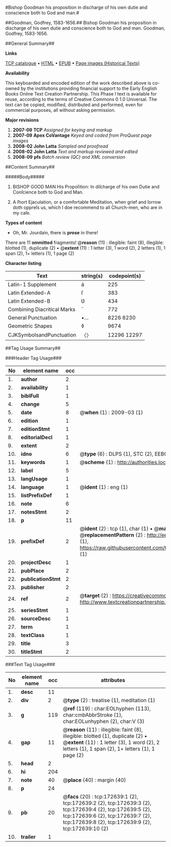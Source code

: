 #Bishop Goodman his proposition in discharge of his own dutie and conscience both to God and man.#

##Goodman, Godfrey, 1583-1656.##
Bishop Goodman his proposition in discharge of his own dutie and conscience both to God and man.
Goodman, Godfrey, 1583-1656.

##General Summary##

**Links**

[TCP catalogue](http://www.ota.ox.ac.uk/tcp/)  • 
[HTML](http://tei.it.ox.ac.uk/tcp/Texts-HTML/free/A85/A85375.html)  • 
[EPUB](http://tei.it.ox.ac.uk/tcp/Texts-EPUB/free/A85/A85375.epub) • 
[Page images (Historical Texts)](https://data.historicaltexts.jisc.ac.uk/view?pubId=eebo-45789329e&pageId=eebo-45789329e-172639-1)

**Availability**

This keyboarded and encoded edition of the
	       work described above is co-owned by the institutions
	       providing financial support to the Early English Books
	       Online Text Creation Partnership. This Phase I text is
	       available for reuse, according to the terms of Creative
	       Commons 0 1.0 Universal. The text can be copied,
	       modified, distributed and performed, even for
	       commercial purposes, all without asking permission.

**Major revisions**

1. __2007-09__ __TCP__ *Assigned for keying and markup*
1. __2007-09__ __Apex CoVantage__ *Keyed and coded from ProQuest page images*
1. __2008-02__ __John Latta__ *Sampled and proofread*
1. __2008-02__ __John Latta__ *Text and markup reviewed and edited*
1. __2008-09__ __pfs__ *Batch review (QC) and XML conversion*

##Content Summary##

#####Body#####

1. BISHOP GOOD MAN His Propoſition: In diſcharge of his own Dutie and Conſcience both to God and Man.

1. A ſhort Ejaculation, or a comfortable Meditation, when grief and ſorrow doth oppreſs us, which I doe recommend to all Church-men, who are in my caſe.

**Types of content**

  * Oh, Mr. Jourdain, there is **prose** in there!

There are 11 **ommitted** fragments! 
 @__reason__ (11) : illegible: faint (8), illegible: blotted (1), duplicate (2)  •  @__extent__ (11) : 1 letter (3), 1 word (2), 2 letters (1), 1 span (2), 1+ letters (1), 1 page (2)

**Character listing**


|Text|string(s)|codepoint(s)|
|---|---|---|
|Latin-1 Supplement|á|225|
|Latin Extended-A|ſ|383|
|Latin Extended-B|Ʋ|434|
|Combining             Diacritical Marks|̄|772|
|General Punctuation|•…|8226 8230|
|Geometric Shapes|◊|9674|
|CJKSymbolsandPunctuation|〈〉|12296 12297|

##Tag Usage Summary##

###Header Tag Usage###

|No|element name|occ|attributes|
|---|---|---|---|
|1.|__author__|2||
|2.|__availability__|1||
|3.|__biblFull__|1||
|4.|__change__|5||
|5.|__date__|8| @__when__ (1) : 2009-03 (1)|
|6.|__edition__|1||
|7.|__editionStmt__|1||
|8.|__editorialDecl__|1||
|9.|__extent__|2||
|10.|__idno__|6| @__type__ (6) : DLPS (1), STC (2), EEBO-CITATION (1), OCLC (1), VID (1)|
|11.|__keywords__|1| @__scheme__ (1) : http://authorities.loc.gov/ (1)|
|12.|__label__|5||
|13.|__langUsage__|1||
|14.|__language__|1| @__ident__ (1) : eng (1)|
|15.|__listPrefixDef__|1||
|16.|__note__|6||
|17.|__notesStmt__|2||
|18.|__p__|11||
|19.|__prefixDef__|2| @__ident__ (2) : tcp (1), char (1)  •  @__matchPattern__ (2) : ([0-9\-]+):([0-9IVX]+) (1), (.+) (1)  •  @__replacementPattern__ (2) : http://eebo.chadwyck.com/downloadtiff?vid=$1&page=$2 (1), https://raw.githubusercontent.com/textcreationpartnership/Texts/master/tcpchars.xml#$1 (1)|
|20.|__projectDesc__|1||
|21.|__pubPlace__|2||
|22.|__publicationStmt__|2||
|23.|__publisher__|2||
|24.|__ref__|2| @__target__ (2) : https://creativecommons.org/publicdomain/zero/1.0/ (1), http://www.textcreationpartnership.org/docs/. (1)|
|25.|__seriesStmt__|1||
|26.|__sourceDesc__|1||
|27.|__term__|1||
|28.|__textClass__|1||
|29.|__title__|3||
|30.|__titleStmt__|2||


###Text Tag Usage###

|No|element name|occ|attributes|
|---|---|---|---|
|1.|__desc__|11||
|2.|__div__|2| @__type__ (2) : treatise (1), meditation (1)|
|3.|__g__|119| @__ref__ (119) : char:EOLhyphen (113), char:cmbAbbrStroke (1), char:EOLunhyphen (2), char:V (3)|
|4.|__gap__|11| @__reason__ (11) : illegible: faint (8), illegible: blotted (1), duplicate (2)  •  @__extent__ (11) : 1 letter (3), 1 word (2), 2 letters (1), 1 span (2), 1+ letters (1), 1 page (2)|
|5.|__head__|2||
|6.|__hi__|204||
|7.|__note__|40| @__place__ (40) : margin (40)|
|8.|__p__|24||
|9.|__pb__|20| @__facs__ (20) : tcp:172639:1 (2), tcp:172639:2 (2), tcp:172639:3 (2), tcp:172639:4 (2), tcp:172639:5 (2), tcp:172639:6 (2), tcp:172639:7 (2), tcp:172639:8 (2), tcp:172639:9 (2), tcp:172639:10 (2)|
|10.|__trailer__|1||
